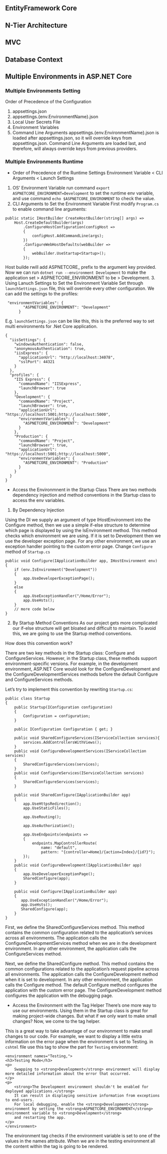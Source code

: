 ## EntityFramework Core
## N-Tier Architecture
## MVC
## Database Context
## Multiple Environments in ASP.NET Core
### Multiple Environments Setting
Order of Precedence of the Configuration
1. appsettings.json
2. appsettings.{env.EnvironmentName}.json
3. Local User Secrets File
4. Environment Variables
5. Command Line Arguments
appsettings.{env.EnvironmentName}.json is loaded after appsettings.json, so it will override keys from appsettings.json.
Command Line Arguments are loaded last, and therefore, will always override keys from previous providers.
### Multiple Environments Runtime
* Order of Precedence of the Runtime Settings
Environment Variable < CLI Arguments < Launch Settings
1. OS' Environment Variable
run command `export ASPNETCORE_ENVIRONMENT=Development` to set the runtime env variable, and use command 
`echo $ASPNETCORE_ENVIRONMENT` to check the value.
2. CLI Arguments to Set the Environment Variable
First modify `Program.cs` to enable command line arguments:
```
public static IHostBuilder CreateHostBuilder(string[] args) =>
    Host.CreateDefaultBuilder(args)
        .ConfigureHostConfiguration(configHost =>
        {
            configHost.AddCommandLine(args);
        })
        .ConfigureWebHostDefaults(webBuilder =>
        {
            webBuilder.UseStartup<Startup>();
        });
```
Host builde rwill add ASPNETCORE_ prefix to the argument key provided. Now we can run 
`dotnet run --environment Development` to make the application set > ASPNETCORE_ENVIRONMENT to be > Development.
3. Using Lanuch Settings to Set the Environment Variable
Set through `launchSettings.json` file, this will override every other configuration. We can add the settings to the
profiles:
```
 "environmentVariables": {
        "ASPNETCORE_ENVIRONMENT": "Development"
      }
```
E.g. `launchSettings.json` can be like this, this is the preferred way to set multi environments for .Net Core
application.
```
{
  "iisSettings": {
    "windowsAuthentication": false,
    "anonymousAuthentication": true,
    "iisExpress": {
      "applicationUrl": "http://localhost:34078",
      "sslPort": 44321
    }
  },
  "profiles": {
    "IIS Express": {
      "commandName": "IISExpress",
      "launchBrowser": true
    },
    "Development": {
      "commandName": "Project",
      "launchBrowser": true,
      "applicationUrl": "https://localhost:5001;http://localhost:5000",
      "environmentVariables": {
        "ASPNETCORE_ENVIRONMENT": "Development"
      }
    },
    "Production": {
      "commandName": "Project",
      "launchBrowser": true,
      "applicationUrl": "https://localhost:5001;http://localhost:5000",
      "environmentVariables": {
        "ASPNETCORE_ENVIRONMENT": "Production"
      }
    }
  }
}
```
* Access the Environmnent in the Startup Class
There are two methods dependency injection and method conventions in the Startup class to access the env variables.
1. By Dependency Injection

Using the DI we supply an argument of type IHostEnvironment into the Configure method,
then we use a simple if-else structure to determine which page is displayed by using the IsEnvironment method. 
This method checks which environment we are using. If it is set to Development then we use the developer exception page. 
For any other environment, we use an exception handler pointing to the custom error page.
Change `Configure` method of `Startup.cs`
```
public void Configure(IApplicationBuilder app, IHostEnvironment env)
{
    if (env.IsEnvironment("Development"))
    {
        app.UseDeveloperExceptionPage();
    }
    else
    {
        app.UseExceptionHandler("/Home/Error");
        app.UseHsts();
    }
    // more code below
}
```
2. By Startup Method Conventions
As our project gets more complicated our if-else structure will get bloated and difficult to maintain. 
To avoid this, we are going to use the Startup method conventions.

How does this convention work?

There are two key methods in the Startup class: Configure and ConfigureServices. However, in the Startup class, these methods support environment-specific versions. 
For example, in the development environment, ASP.NET Core would look for the ConfigureDevelopment and the ConfigureDevelopmentServices methods before the default Configure and ConfigureServices methods.

Let’s try to implement this convention by rewriting `Startup.cs`:
```
public class Startup
{
    public Startup(IConfiguration configuration)
    {
        Configuration = configuration;
    }
 
    public IConfiguration Configuration { get; }
 
    public void SharedConfigureServices(IServiceCollection services){
        services.AddControllersWithViews();
    }
    public void ConfigureDevelopmentServices(IServiceCollection services)
    {
        SharedConfigureServices(services);
    }
    public void ConfigureServices(IServiceCollection services)
    {
        SharedConfigureServices(services);
    }
 
    public void SharedConfigure(IApplicationBuilder app)
    {
        app.UseHttpsRedirection();
        app.UseStaticFiles();
 
        app.UseRouting();
 
        app.UseAuthorization();
 
        app.UseEndpoints(endpoints =>
        {
            endpoints.MapControllerRoute(
                name: "default",
                pattern: "{controller=Home}/{action=Index}/{id?}");
        });
    }
    public void ConfigureDevelopment(IApplicationBuilder app)
    {
        app.UseDeveloperExceptionPage();
        SharedConfigure(app);
    }
 
    public void Configure(IApplicationBuilder app)
    {
       app.UseExceptionHandler("/Home/Error");
       app.UseHsts();
       SharedConfigure(app);
    }
}
```
First, we define the SharedConfigureServices method. This method contains the common configuration related to the application’s services across all environments. 
The application calls the ConfigureDevelopmentServices method when we are in the development environment. In any other environment, the application calls the ConfigureServices method.

Next, we define the SharedConfigure method. This method contains the common configurations related to the application’s request pipeline across all environments. 
The application calls the ConfigureDevelopment method when it is set to development. In any other environment, the application calls the Configure method. 
The default Configure method configures the application with the custom error page. 
The ConfigureDevelopment method configures the application with the debugging page.
* Access the Environment with the Tag Helper
There’s one more way to use our environments. Using them in the Startup class is great for making project-wide changes.
But what if we only want to make small changes?
Now, we come to the tag helper.

This is a great way to take advantage of our environment to make small changes to our code. 
For example, we want to display a little extra information on the error page when the environment is set to Testing.
in `cshtml` file use this tag to show the part for `Testing` environment:
```
<environment names="Testing,">
<h3>Testing Mode</h3>
<p>
    Swapping to <strong>Development</strong> environment will display more detailed information about the error that occurred.
</p>
<p>
    <strong>The Development environment shouldn't be enabled for deployed applications.</strong>
    It can result in displaying sensitive information from exceptions to end-users.
    For local debugging, enable the <strong>Development</strong> environment by setting the <strong>ASPNETCORE_ENVIRONMENT</strong> environment variable to <strong>Development</strong>
    and restarting the app.
</p>
</environment>
```
The environment tag checks if the environment variable is set to one of the values in the names attribute. 
When we are in the testing environment all the content within the tag is going to be rendered.
